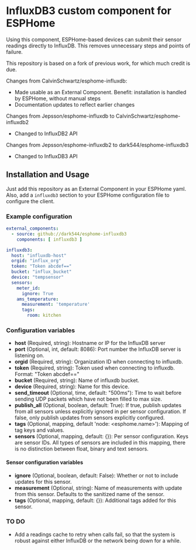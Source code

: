 # InfluxDB3 custom component for ESPHome

Using this component, ESPHome-based devices can submit their sensor readings directly to InfluxDB. This removes unnecessary steps and points of failure.

This repository is based on a fork of previous work, for which much credit is due. 

Changes from CalvinSchwartz/esphome-influxdb:
- Made usable as an External Component. Benefit: installation is handled by ESPHome, without manual steps
- Documentation updates to reflect earlier changes

Changes from Jepsson/esphome-influxdb to CalvinSchwartz/esphome-influxdb2
- Changed to InfluxDB2 API
 
Changes from Jepsson/esphome-influxdb2 to dark544/esphome-influxdb3
- Changed to InfluxDB3 API

## Installation and Usage
Just add this repository as an External Component in your ESPHome yaml. Also, add a `influxdb3` section to your ESPHome configuration file to configure the client.

### Example configuration

```yaml
external_components:
  - source: github://dark544/esphome-influxdb3
    components: [ influxdb3 ]

influxdb3:
  host: "influxdb-host"
  orgid: "influx_org"
  token: "Token abcdef=="
  bucket: "influx_bucket"
  device: "tempsensor"
  sensors:
    meter_id:
      ignore: True
    ams_temperature:
      measurement: 'temperature'
      tags: 
        room: kitchen
```

### Configuration variables

* **host** (Required, string): Hostname or IP for the InfluxDB server
* **port** (Optional, int, default: 8086): Port number the InfluxDB server is listening on.
* **orgid** (Required, string): Organization ID when connecting to influxdb.
* **token** (Required, string): Token used when connecting to influxdb. Format: "Token abcdef=="
* **bucket** (Required, string): Name of influxdb bucket.
* **device** (Required, string): Name for this device.
* **send_timeout** (Optional, time, default: "500ms"): Time to wait before sending UDP packets which have not been filled to max size.
* **publish_all** (Optional, boolean, default: True): If true, publish updates from all sensors unless explicitly ignored in per sensor configuration. If false, only publish updates from sensors explicitly configured.
* **tags** (Optional, mapping, default 'node: <esphome.name>'): Mapping of tag keys and values. 
* **sensors** (Optional, mapping, default: {}): Per sensor configuration. Keys are sensor IDs. All types of sensors are included in this mapping, there is no distinction between float, binary and text sensors.

#### Sensor configuration variables

* **ignore** (Optional, boolean, default: False): Whether or not to include updates for this sensor.
* **measurement** (Optional, string): Name of measurements with update from this sensor. Defaults to the sanitized name of the sensor.
* **tags** (Optional, mapping, default: {}): Additional tags added for this sensor.

### TO DO 

* Add a readings cache to retry when calls fail, so that the system is robust against either InfluxDB or the network being down for a while.
